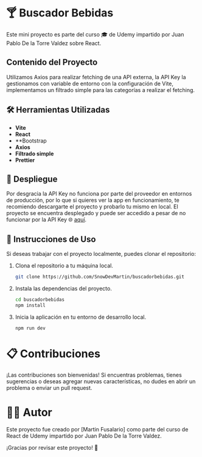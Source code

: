 # 🍸 Buscador Bebidas

Este mini proyecto es parte del curso 🎓 de Udemy impartido por Juan Pablo De la Torre Valdez sobre React.

## Contenido del Proyecto

Utilizamos Axios para realizar fetching de una API externa, la API Key la gestionamos con variable de entorno con la configuración de Vite, implementamos un filtrado simple para las categorías a realizar el fetching.

## 🛠️ Herramientas Utilizadas

- **Vite**
- **React**
- **Bootstrap
- **Axios**
- **Filtrado simple**
- **Prettier**

## 🚀 Despliegue

Por desgracia la API Key no funciona por parte del proveedor en entornos de producción, por lo que si quieres ver la app en funcionamiento, te recomiendo descargarte el proyecto y probarlo tu mismo en local.
El proyecto se encuentra desplegado y puede ser accedido a pesar de no funcionar por la API Key 🌐 [aquí](https://buscadorbebidas-eight.vercel.app/).

## 🔧 Instrucciones de Uso
Si deseas trabajar con el proyecto localmente, puedes clonar el repositorio:

1. Clona el repositorio a tu máquina local.
   ```bash
   git clone https://github.com/SnowDevMartin/buscadorbebidas.git

2. Instala las dependencias del proyecto.
   ```bash
   cd buscadorbebidas
   npm install

3. Inicia la aplicación en tu entorno de desarrollo local.
   ```bash
   npm run dev


# 📋 Contribuciones

¡Las contribuciones son bienvenidas! Si encuentras problemas, tienes sugerencias o deseas agregar nuevas características, no dudes en abrir un problema o enviar un pull request.

# 🧑‍💻 Autor

Este proyecto fue creado por [Martin Fusalario] como parte del curso de React de Udemy impartido por Juan Pablo De la Torre Valdez.

¡Gracias por revisar este proyecto! 🚀
